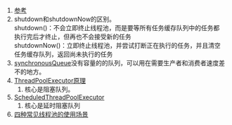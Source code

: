 1. [参考](https://www.cnblogs.com/dolphin0520/p/3932921.html)        
1. shutdown和shutdownNow的区别。     
    shutdown()：不会立即终止线程池，而是要等所有任务缓存队列中的任务都执行完后才终止，但再也不会接受新的任务      
    shutdownNow()：立即终止线程池，并尝试打断正在执行的任务，并且清空任务缓存队列，返回尚未执行的任务     
1. [synchronousQueue](https://blog.csdn.net/yanyan19880509/article/details/52562039)没有容量的的队列，可以用在需要生产者和消费者速度差不的地方。            
1. [ThreadPoolExecutor原理](https://www.jianshu.com/p/d621da64fae0)
    1. 核心是阻塞队列。
1. [ScheduledThreadPoolExecutor](https://blog.csdn.net/tongdanping/article/details/79627491)
    1. 核心是延时阻塞队列
1. [四种常见线程池的使用场景](https://blog.csdn.net/u011974987/article/details/51027795)    
